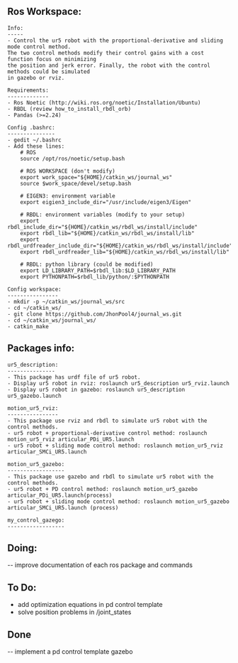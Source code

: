 Ros Workspace: 
--------------
    Info:
    -----
    - Control the ur5 robot with the proportional-derivative and sliding mode control method. 
    The two control methods modify their control gains with a cost function focus on minimizing 
    the position and jerk error. Finally, the robot with the control methods could be simulated 
    in gazebo or rviz.

    Requirements:
    -------------
    - Ros Noetic (http://wiki.ros.org/noetic/Installation/Ubuntu)
    - RBDL (review how_to_install_rbdl_orb)
    - Pandas (>=2.24)

    Config .bashrc:
    ---------------
    - gedit ~/.bashrc
    - Add these lines:
        # ROS
        source /opt/ros/noetic/setup.bash

        # ROS WORKSPACE (don't modify)
        export work_space="${HOME}/catkin_ws/journal_ws"
        source $work_space/devel/setup.bash

        # EIGEN3: environment variable
        export eigien3_include_dir="/usr/include/eigen3/Eigen"

        # RBDL: environment variables (modify to your setup)
        export rbdl_include_dir="${HOME}/catkin_ws/rbdl_ws/install/include"
        export rbdl_lib="${HOME}/catkin_ws/rbdl_ws/install/lib"
        export rbdl_urdfreader_include_dir="${HOME}/catkin_ws/rbdl_ws/install/include"
        export rbdl_urdfreader_lib="${HOME}/catkin_ws/rbdl_ws/install/lib"
        
        # RBDL: python library (could be modified)
        export LD_LIBRARY_PATH=$rbdl_lib:$LD_LIBRARY_PATH
        export PYTHONPATH=$rbdl_lib/python/:$PYTHONPATH    

    Config workspace:
    ----------------
    - mkdir -p ~/catkin_ws/journal_ws/src
    - cd ~/catkin_ws/
    - git clone https://github.com/JhonPool4/journal_ws.git
    - cd ~/catkin_ws/journal_ws/ 
    - catkin_make    
    
Packages info:
--------------
    ur5_description: 
    ---------------
    - This package has urdf file of ur5 robot. 
    - Display ur5 robot in rviz: roslaunch ur5_description ur5_rviz.launch
    - Display ur5 robot in gazebo: roslaunch ur5_description ur5_gazebo.launch
     
    motion_ur5_rviz:
    ----------------
    - This package use rviz and rbdl to simulate ur5 robot with the control methods.
    - ur5 robot + proportional-derivative control method: roslaunch motion_ur5_rviz articular_PDi_UR5.launch
    - ur5 robot + sliding mode control method: roslaunch motion_ur5_rviz articular_SMCi_UR5.launch

    motion_ur5_gazebo:
    ------------------
    - This package use gazebo and rbdl to simulate ur5 robot with the control methods.
    - ur5 robot + PD control method: roslaunch motion_ur5_gazebo articular_PDi_UR5.launch(process)
    - ur5 robot + sliding mode control method: roslaunch motion_ur5_gazebo articular_SMCi_UR5.launch (process)

    my_control_gazego:
    ------------------
  




Doing:
------    
-- improve documentation of each ros package and commands

To Do:
------
- add optimization equations in pd control template
- solve position problems in /joint_states

Done
------
-- implement a pd control template gazebo
